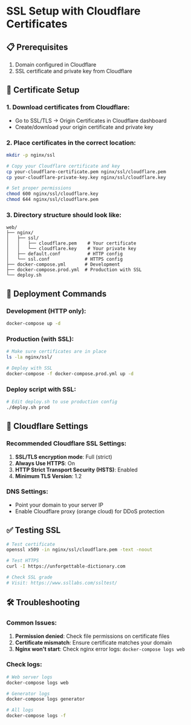 # SSL Setup with Cloudflare Certificates

## 📋 **Prerequisites**
1. Domain configured in Cloudflare
2. SSL certificate and private key from Cloudflare

## 🔐 **Certificate Setup**

### 1. **Download certificates from Cloudflare:**
   - Go to SSL/TLS → Origin Certificates in Cloudflare dashboard
   - Create/download your origin certificate and private key

### 2. **Place certificates in the correct location:**
   ```bash
   mkdir -p nginx/ssl

   # Copy your Cloudflare certificate and key
   cp your-cloudflare-certificate.pem nginx/ssl/cloudflare.pem
   cp your-cloudflare-private-key.key nginx/ssl/cloudflare.key

   # Set proper permissions
   chmod 600 nginx/ssl/cloudflare.key
   chmod 644 nginx/ssl/cloudflare.pem
   ```

### 3. **Directory structure should look like:**
   ```
   web/
   ├── nginx/
   │   ├── ssl/
   │   │   ├── cloudflare.pem    # Your certificate
   │   │   └── cloudflare.key    # Your private key
   │   ├── default.conf          # HTTP config
   │   └── ssl.conf             # HTTPS config
   ├── docker-compose.yml       # Development
   ├── docker-compose.prod.yml  # Production with SSL
   └── deploy.sh
   ```

## 🚀 **Deployment Commands**

### **Development (HTTP only):**
```bash
docker-compose up -d
```

### **Production (with SSL):**
```bash
# Make sure certificates are in place
ls -la nginx/ssl/

# Deploy with SSL
docker-compose -f docker-compose.prod.yml up -d
```

### **Deploy script with SSL:**
```bash
# Edit deploy.sh to use production config
./deploy.sh prod
```

## 🔧 **Cloudflare Settings**

### **Recommended Cloudflare SSL Settings:**
1. **SSL/TLS encryption mode**: Full (strict)
2. **Always Use HTTPS**: On
3. **HTTP Strict Transport Security (HSTS)**: Enabled
4. **Minimum TLS Version**: 1.2

### **DNS Settings:**
- Point your domain to your server IP
- Enable Cloudflare proxy (orange cloud) for DDoS protection

## ✅ **Testing SSL**

```bash
# Test certificate
openssl x509 -in nginx/ssl/cloudflare.pem -text -noout

# Test HTTPS
curl -I https://unforgettable-dictionary.com

# Check SSL grade
# Visit: https://www.ssllabs.com/ssltest/
```

## 🛠️ **Troubleshooting**

### **Common Issues:**
1. **Permission denied**: Check file permissions on certificate files
2. **Certificate mismatch**: Ensure certificate matches your domain
3. **Nginx won't start**: Check nginx error logs: `docker-compose logs web`

### **Check logs:**
```bash
# Web server logs
docker-compose logs web

# Generator logs
docker-compose logs generator

# All logs
docker-compose logs -f
```